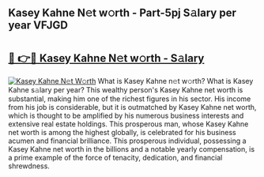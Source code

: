 ## Kasey Kahne N𝚎t w𝚘rth - Part-5pj S𝚊lary per year VFJGD

# <h2><a href="http://gc2cpl.nevu.top/?p=Kasey+Kahne">🔗 👉🔴 Kasey Kahne N𝚎t w𝚘rth - S𝚊lary</a></h2>

[![Kasey Kahne N𝚎t W𝚘rth](https://i.imgur.com/Oavwk0R.jpeg)](http://gc2cpl.nevu.top/?p=Kasey+Kahne)
What is Kasey Kahne n𝚎t w𝚘rth? What is Kasey Kahne s𝚊lary per year?
This wealthy person's Kasey Kahne net worth is substantial, making him one of the richest figures in his sector. His income from his job is considerable, but it is outmatched by Kasey Kahne net worth, which is thought to be amplified by his numerous business interests and extensive real estate holdings. This prosperous man, whose Kasey Kahne net worth is among the highest globally, is celebrated for his business acumen and financial brilliance. This prosperous individual, possessing a Kasey Kahne net worth in the billions and a notable yearly compensation, is a prime example of the force of tenacity, dedication, and financial shrewdness.
